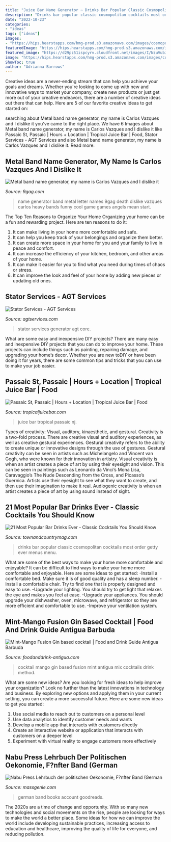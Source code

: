 ```yaml
---
title: "Juice Bar Name Generator ~ Drinks Bar Popular Classic Cosmopolitan Cocktails Most Order Getty Ever Menus Menu"
description: "Drinks bar popular classic cosmopolitan cocktails most order getty ever menus menu"
date: "2022-10-23"
categories:
- "ideas"
tags: ["ideas"]
images:
- "https://hips.hearstapps.com/hmg-prod.s3.amazonaws.com/images/cosmopolitan-1592951320.jpg?crop=1xw:1xh;center,top&amp;resize=480:*"
featuredImage: "https://hips.hearstapps.com/hmg-prod.s3.amazonaws.com/images/cosmopolitan-1592951320.jpg?crop=1xw:1xh;center,top&amp;resize=480:*"
featured_image: "https://d29pz51ispcyrv.cloudfront.net/images/I/NzuVubJQ48aMJ14JG.SI600.JPEG"
image: "https://hips.hearstapps.com/hmg-prod.s3.amazonaws.com/images/cosmopolitan-1592951320.jpg?crop=1xw:1xh;center,top&amp;resize=480:*"
ShowToc: true
author: "Adrianna Barrows"
---
```



Creative ideas are a never-ending stream that can help you achieve your goals and dreams. Whether you're looking to come up with new and innovative ways to market your company, create new products or just get more out of your creative endeavors, there are a number of creative ideas out there that can help. Here are 5 of our favorite creative ideas to get started on: 

	

		
searching about Metal band name generator, my name is Carlos Vazques and I dislike it you've came to the right place. We have 6 Images about Metal band name generator, my name is Carlos Vazques and I dislike it like Passaic St, Passaic | Hours + Location | Tropical Juice Bar | Food, Stator Services - AGT Services and also Metal band name generator, my name is Carlos Vazques and I dislike it. Read more:
		
    
## Metal Band Name Generator, My Name Is Carlos Vazques And I Dislike It

<img loading=lazy src="https://images-cdn.9gag.com/photo/aXb1KM9_700b_v1.jpg" onerror="this.onerror=null;this.src='https://tse2.mm.bing.net/th?id=OIP.FtURYu2OfEKP47JZubb9dwHaIZ&amp;pid=15.1';" alt="Metal band name generator, my name is Carlos Vazques and I dislike it">

_Source: 9gag.com_

>name generator band metal letter names 9gag death dislike vazques carlos heavy bands funny cool game games angels mean start. 

	

The Top Ten Reasons to Organize Your Home
Organizing your home can be a fun and rewarding project. Here are ten reasons to do it: 
1. It can make living in your home more comfortable and safe.
2. It can help you keep track of your belongings and organize them better. 
3. It can create more space in your home for you and your family to live in peace and comfort. 
4. It can increase the efficiency of your kitchen, bedroom, and other areas of your home. 
5. It can make it easier for you to find what you need during times of chaos or stress. 
6. It can improve the look and feel of your home by adding new pieces or updating old ones. 

    
## Stator Services - AGT Services

<img loading=lazy src="https://www.agtservices.com/wp-content/uploads/2020/11/bottom-bars-installed-rectangle-z0-w640-h4801.jpg" onerror="this.onerror=null;this.src='https://tse3.mm.bing.net/th?id=OIP.GZcDMCI3YAutkUu_1iSMQAHaFj&amp;pid=15.1';" alt="Stator Services - AGT Services">

_Source: agtservices.com_

>stator services generator agt core. 

	

What are some easy and inexpensive DIY projects?
There are many easy and inexpensive DIY projects that you can do to improve your home. These projects can include things such as painting, repairing damage, and upgrading your home’s decor. Whether you are new toDIY or have been doing it for years, there are some common tips and tricks that you can use to make your job easier.

    
## Passaic St, Passaic | Hours + Location | Tropical Juice Bar | Food

<img loading=lazy src="https://images.getbento.com/accounts/2affbc8d77dd6770f3c421e7a4a21544/media/images/52326JB3_outdoor.jpeg?w=1200&amp;fit=crop&amp;auto=compress,format&amp;h=600" onerror="this.onerror=null;this.src='https://tse3.mm.bing.net/th?id=OIP.FQNtOSU_DxsyQTvZiRro3AHaDt&amp;pid=15.1';" alt="Passaic St, Passaic | Hours + Location | Tropical Juice Bar | Food">

_Source: tropicaljuicebar.com_

>juice bar tropical passaic nj. 

	

Types of creativity: Visual, auditory, kinaesthetic, and gestural.
Creativity is a two-fold process. There are creative visual and auditory experiences, as well as creative gestural experiences. Gestural creativity refers to the ability to create unique or innovative designs through the use of gestures. Gestural creativity can be seen in artists such as Michelangelo and Vincent van Gogh, who were known for their innovation in artistry. Visual creativity is when an artist creates a piece of art by using their eyesight and vision. This can be seen in paintings such as Leonardo da Vinci’s Mona Lisa, Caravaggio’s The Nude Descending from the Cross, and Picasso’s Guernica. Artists use their eyesight to see what they want to create, and then use their imagination to make it real. Audiogenic creativity is when an artist creates a piece of art by using sound instead of sight.

    
## 21 Most Popular Bar Drinks Ever - Classic Cocktails You Should Know

<img loading=lazy src="https://hips.hearstapps.com/hmg-prod.s3.amazonaws.com/images/cosmopolitan-1592951320.jpg?crop=1xw:1xh;center,top&amp;resize=480:*" onerror="this.onerror=null;this.src='https://tse1.mm.bing.net/th?id=OIP.tw1cIEoS1A2iT8thth6D6gHaLH&amp;pid=15.1';" alt="21 Most Popular Bar Drinks Ever - Classic Cocktails You Should Know">

_Source: townandcountrymag.com_

>drinks bar popular classic cosmopolitan cocktails most order getty ever menus menu. 

	

What are some of the best ways to make your home more comfortable and enjoyable?
It can be difficult to find ways to make your home more comfortable and enjoyable. Here are some ideas to get started: 
-Install a comfortable bed. Make sure it is of good quality and has a sleep number.
-Install a comfortable chair. Try to find one that is properly designed and easy to use.
-Upgrade your lighting. You should try to get light that relaxes the eye and makes you feel at ease.
-Upgrade your appliances. You should upgrade your dishwasher, oven, microwave, and refrigerator so they are more efficient and comfortable to use. 
-Improve your ventilation system.

    
## Mint-Mango Fusion Gin Based Cocktail | Food And Drink Guide Antigua Barbuda

<img loading=lazy src="http://www.foodanddrink-antigua.com/wp-content/uploads/2016/03/Mint-Mango-Fusion-Gin-based-cocktail-carmichaels-antigua-2.jpg" onerror="this.onerror=null;this.src='https://tse4.mm.bing.net/th?id=OIP.iln39AVxPPqYSNvuR7Dt0AHaLG&amp;pid=15.1';" alt="Mint-Mango Fusion Gin based cocktail | Food and Drink Guide Antigua Barbuda">

_Source: foodanddrink-antigua.com_

>cocktail mango gin based fusion mint antigua mix cocktails drink method. 

	

What are some new ideas?
Are you looking for fresh ideas to help improve your organization? Look no further than the latest innovations in technology and business. By exploring new options and applying them in your current setting, you can create a more successful future. Here are some new ideas to get you started: 
1. Use social media to reach out to customers on a personal level 
2. Use data analytics to identify customer needs and wants 
3. Develop a mobile app that interacts with customers directly 
4. Create an interactive website or application that interacts with customers on a deeper level 
5. Experiment with virtual reality to engage customers more effectively 

    
## Nabu Press Lehrbuch Der Politischen Oekonomie, F?nfter Band (German

<img loading=lazy src="https://d29pz51ispcyrv.cloudfront.net/images/I/NzuVubJQ48aMJ14JG.SI600.JPEG" onerror="this.onerror=null;this.src='https://tse3.mm.bing.net/th?id=OIP.ZaTdxNyCDSPMjTV2xB_qgwHaD4&amp;pid=15.1';" alt="Nabu Press Lehrbuch der politischen Oekonomie, F?nfter Band (German">

_Source: massgenie.com_

>german band books account goodreads. 

	

The 2020s are a time of change and opportunity. With so many new technologies and social movements on the rise, people are looking for ways to make the world a better place. Some ideas for how we can improve the world include developing sustainable practices, increasing access to education and healthcare, improving the quality of life for everyone, and reducing pollution.

